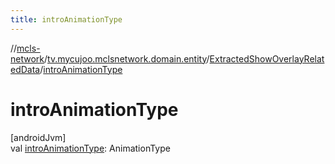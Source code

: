 ```yaml
---
title: introAnimationType
---
```

//[mcls-network](../../../index.html)/[tv.mycujoo.mclsnetwork.domain.entity](../index.html)/[ExtractedShowOverlayRelatedData](index.html)/[introAnimationType](intro-animation-type.html)



# introAnimationType



[androidJvm]\
val [introAnimationType](intro-animation-type.html): AnimationType




